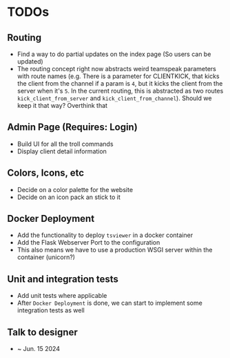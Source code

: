 # TODOs

## Routing
- Find a way to do partial updates on the index page (So users can be updated)
- The routing concept right now abstracts weird teamspeak parameters with route names
  (e.g. There is a parameter for CLIENTKICK, that kicks the client from the channel if a param is `4`,
  but it kicks the client from the server when it's `5`. In the current routing, this is abstracted as two routes
  `kick_client_from_server` and `kick_client_from_channel`). Should we keep it that way? Overthink that

## Admin Page (Requires: Login)
- Build UI for all the troll commands
- Display client detail information

## Colors, Icons, etc
- Decide on a color palette for the website
- Decide on an icon pack an stick to it

## Docker Deployment
- Add the functionality to deploy `tsviewer` in a docker container
- Add the Flask Webserver Port to the configuration
- This also means we have to use a production WSGI server within the container (unicorn?)

## Unit and integration tests
- Add unit tests where applicable
- After `Docker Deployment` is done, we can start to implement some integration tests as well

## Talk to designer
- ~ Jun. 15 2024
